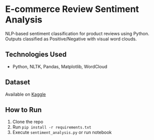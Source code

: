 # E-commerce Review Sentiment Analysis

NLP-based sentiment classification for product reviews using Python. Outputs classified as Positive/Negative with visual word clouds.

## Technologies Used
- Python, NLTK, Pandas, Matplotlib, WordCloud

## Dataset
Available on [Kaggle](https://www.kaggle.com/datasets/datafiniti/consumer-reviews-of-amazon-products)

## How to Run
1. Clone the repo
2. Run `pip install -r requirements.txt`
3. Execute `sentiment_analysis.py` or run notebook

